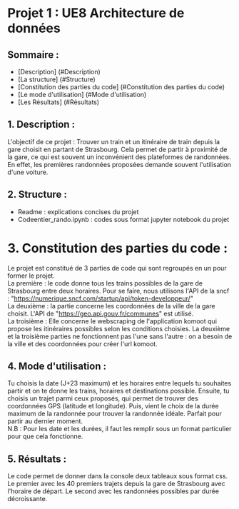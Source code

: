 # Projet 1 : UE8 Architecture de données

## Sommaire :
 - [Description] (#Description) 
 - [La structure] (#Structure)
 - [Constitution des parties du code] (#Constitution des parties du code)
 - [Le mode d'utilisation] (#Mode d'utilisation)
 - [Les Résultats] (#Résultats)

## 1. Description :
L'objectif de ce projet :
Trouver un train et un itinéraire de train depuis la gare choisit en partant de Strasbourg. Cela permet de partir à proximité de la gare, ce qui est souvent un inconvénient des plateformes de randonnées. En effet, les premières randonnées proposées demande souvent l'utilisation d'une voiture.

## 2. Structure : 
- Readme : explications concises du projet
- Codeentier_rando.ipynb : codes sous format jupyter notebook du projet

# 3. Constitution des parties du code :  
Le projet est constitué de 3 parties de code qui sont regroupés en un pour former le projet.  
La première :  le code donne tous les trains possibles de la gare de Strasbourg entre deux horaires. Pour se faire, nous utilisons l'API de la sncf : "https://numerique.sncf.com/startup/api/token-developpeur/"  
La deuxième : la partie concerne les coordonnées de la ville de la gare choisit. L'API de "https://geo.api.gouv.fr/communes" est utilisé.  
La troisième : Elle concerne le webscraping de l'application komoot qui propose les itinéraires possibles selon les conditions choisies. La deuxième et la troisième parties ne fonctionnent pas l'une sans l'autre : on a besoin de la ville et des coordonnées pour créer l'url komoot.

## 4. Mode d'utilisation :
Tu choisis la date (J+23 maximum) et les horaires entre lequels tu souhaites partir et on te donne les trains, horaires et destinations possible. Ensuite, tu choisis un trajet parmi ceux proposés, qui permet de trouver des coordonnées GPS (latitude et longitude).  Puis, vient le choix de la durée maximum de la randonnée pour trouver la randonnée idéale. Parfait pour partir au dernier moment.  
N.B : Pour les date et les durées, il faut les remplir sous un format particulier pour que cela fonctionne.

## 5. Résultats : 
Le code permet de donner dans la console deux tableaux sous format css. Le premier avec les 40 premiers trajets depuis la gare de Strasbourg avec l'horaire de départ. Le second avec les randonnées possibles par durée décroissante. 
